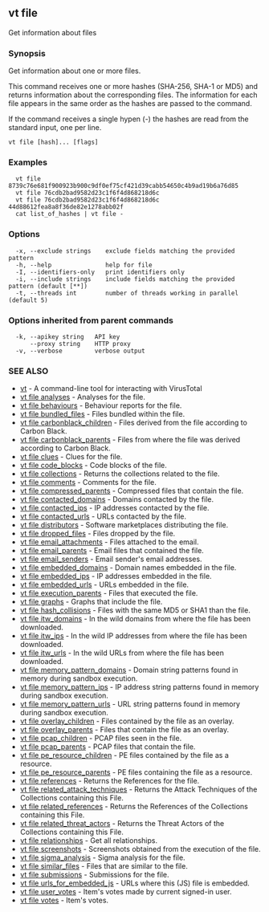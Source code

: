 ## vt file

Get information about files

### Synopsis

Get information about one or more files.

This command receives one or more hashes (SHA-256, SHA-1 or MD5) and returns
information about the corresponding files. The information for each file appears
in the same order as the hashes are passed to the command.

If the command receives a single hypen (-) the hashes are read from the standard
input, one per line.


```
vt file [hash]... [flags]
```

### Examples

```
  vt file 8739c76e681f900923b900c9df0ef75cf421d39cabb54650c4b9ad19b6a76d85
  vt file 76cdb2bad9582d23c1f6f4d868218d6c
  vt file 76cdb2bad9582d23c1f6f4d868218d6c 44d88612fea8a8f36de82e1278abb02f
  cat list_of_hashes | vt file -
```

### Options

```
  -x, --exclude strings    exclude fields matching the provided pattern
  -h, --help               help for file
  -I, --identifiers-only   print identifiers only
  -i, --include strings    include fields matching the provided pattern (default [**])
  -t, --threads int        number of threads working in parallel (default 5)
```

### Options inherited from parent commands

```
  -k, --apikey string   API key
      --proxy string    HTTP proxy
  -v, --verbose         verbose output
```

### SEE ALSO

* [vt](vt.md)	 - A command-line tool for interacting with VirusTotal
* [vt file analyses](vt_file_analyses.md)	 - Analyses for the file.
* [vt file behaviours](vt_file_behaviours.md)	 - Behaviour reports for the file.
* [vt file bundled_files](vt_file_bundled_files.md)	 - Files bundled within the file.
* [vt file carbonblack_children](vt_file_carbonblack_children.md)	 - Files derived from the file according to Carbon Black.
* [vt file carbonblack_parents](vt_file_carbonblack_parents.md)	 - Files from where the file was derived according to Carbon Black.
* [vt file clues](vt_file_clues.md)	 - Clues for the file.
* [vt file code_blocks](vt_file_code_blocks.md)	 - Code blocks of the file.
* [vt file collections](vt_file_collections.md)	 - Returns the collections related to the file.
* [vt file comments](vt_file_comments.md)	 - Comments for the file.
* [vt file compressed_parents](vt_file_compressed_parents.md)	 - Compressed files that contain the file.
* [vt file contacted_domains](vt_file_contacted_domains.md)	 - Domains contacted by the file.
* [vt file contacted_ips](vt_file_contacted_ips.md)	 - IP addresses contacted by the file.
* [vt file contacted_urls](vt_file_contacted_urls.md)	 - URLs contacted by the file.
* [vt file distributors](vt_file_distributors.md)	 - Software marketplaces distributing the file.
* [vt file dropped_files](vt_file_dropped_files.md)	 - Files dropped by the file.
* [vt file email_attachments](vt_file_email_attachments.md)	 - Files attached to the email.
* [vt file email_parents](vt_file_email_parents.md)	 - Email files that contained the file.
* [vt file email_senders](vt_file_email_senders.md)	 - Email sender's email addresses.
* [vt file embedded_domains](vt_file_embedded_domains.md)	 - Domain names embedded in the file.
* [vt file embedded_ips](vt_file_embedded_ips.md)	 - IP addresses embedded in the file.
* [vt file embedded_urls](vt_file_embedded_urls.md)	 - URLs embedded in the file.
* [vt file execution_parents](vt_file_execution_parents.md)	 - Files that executed the file.
* [vt file graphs](vt_file_graphs.md)	 - Graphs that include the file.
* [vt file hash_collisions](vt_file_hash_collisions.md)	 - Files with the same MD5 or SHA1 than the file.
* [vt file itw_domains](vt_file_itw_domains.md)	 - In the wild domains from where the file has been downloaded.
* [vt file itw_ips](vt_file_itw_ips.md)	 - In the wild IP addresses from where the file has been downloaded.
* [vt file itw_urls](vt_file_itw_urls.md)	 - In the wild URLs from where the file has been downloaded.
* [vt file memory_pattern_domains](vt_file_memory_pattern_domains.md)	 - Domain string patterns found in memory during sandbox execution.
* [vt file memory_pattern_ips](vt_file_memory_pattern_ips.md)	 - IP address string patterns found in memory during sandbox execution.
* [vt file memory_pattern_urls](vt_file_memory_pattern_urls.md)	 - URL string patterns found in memory during sandbox execution.
* [vt file overlay_children](vt_file_overlay_children.md)	 - Files contained by the file as an overlay.
* [vt file overlay_parents](vt_file_overlay_parents.md)	 - Files that contain the file as an overlay.
* [vt file pcap_children](vt_file_pcap_children.md)	 - PCAP files seen in the file.
* [vt file pcap_parents](vt_file_pcap_parents.md)	 - PCAP files that contain the file.
* [vt file pe_resource_children](vt_file_pe_resource_children.md)	 - PE files contained by the file as a resource.
* [vt file pe_resource_parents](vt_file_pe_resource_parents.md)	 - PE files containing the file as a resource.
* [vt file references](vt_file_references.md)	 - Returns the References for the file.
* [vt file related_attack_techniques](vt_file_related_attack_techniques.md)	 - Returns the Attack Techniques of the Collections containing this File.
* [vt file related_references](vt_file_related_references.md)	 - Returns the References of the Collections containing this File.
* [vt file related_threat_actors](vt_file_related_threat_actors.md)	 - Returns the Threat Actors of the Collections containing this File.
* [vt file relationships](vt_file_relationships.md)	 - Get all relationships.
* [vt file screenshots](vt_file_screenshots.md)	 - Screenshots obtained from the execution of the file.
* [vt file sigma_analysis](vt_file_sigma_analysis.md)	 - Sigma analysis for the file.
* [vt file similar_files](vt_file_similar_files.md)	 - Files that are similar to the file.
* [vt file submissions](vt_file_submissions.md)	 - Submissions for the file.
* [vt file urls_for_embedded_js](vt_file_urls_for_embedded_js.md)	 - URLs where this (JS) file is embedded.
* [vt file user_votes](vt_file_user_votes.md)	 - Item's votes made by current signed-in user.
* [vt file votes](vt_file_votes.md)	 - Item's votes.

